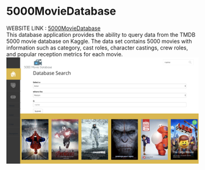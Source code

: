 # 5000MovieDatabase
WEBSITE LINK : [5000MovieDatabase](www.5000movie.ml)<br>
This database application provides the ability to query data from the TMDB 5000 movie database on Kaggle. The data set contains 5000 movies with information such as category, cast roles, character castings, crew roles, and popular reception metrics for each movie.
![5000MovieDatabase](https://github.com/mengzhicao0414/5000MovieDatabase/blob/master/images/screenshot.png)
